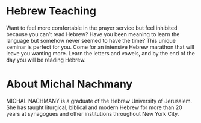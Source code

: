 # Hebrew Teaching

Want to feel more comfortable in the prayer service but feel inhibited because you can’t read Hebrew? Have you been meaning to learn the language but somehow never seemed to have the time? This unique seminar is perfect for you. Come for an intensive Hebrew marathon that will leave you wanting more. Learn the letters and vowels, and by the end of the day you will be reading Hebrew.

# About Michal Nachmany

MICHAL NACHMANY is a graduate of the Hebrew University of Jerusalem. She has taught liturgical, biblical and modern Hebrew for more than 20 years at synagogues and other institutions throughout New York City.
